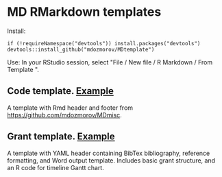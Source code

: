 # MD RMarkdown templates

Install: 

```
if (!requireNamespace("devtools")) install.packages("devtools")
devtools::install_github("mdozmorov/MDtemplate")
```

Use: In your RStudio session, select "File / New file / R Markdown / From Template ". 

## Code template. [Example](inst/rmarkdown/templates/CodeTemplate/skeleton/skeleton.Rmd)

A template with Rmd header and footer from https://github.com/mdozmorov/MDmisc.

## Grant template. [Example](inst/rmarkdown/templates/GrantTemplate/skeleton/skeleton.Rmd)

A template with YAML header containing BibTex bibliography, reference formatting, and Word output template. Includes basic grant structure, and an R code for timeline Gantt chart.
